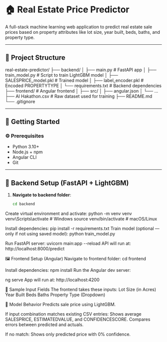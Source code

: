 # 🏠 Real Estate Price Predictor

A full-stack machine learning web application to predict real estate sale prices based on property attributes like lot size, year built, beds, baths, and property type.

---

## 📁 Project Structure

real-estate-predictor/
├── backend/
│ ├── main.py # FastAPI app
│ ├── train_model.py # Script to train LightGBM model
│ ├── SALESPRICE_model.pkl # Trained model
│ ├── label_encoder.pkl # Encoded PROPERTYTYPE
│ └── requirements.txt # Backend dependencies
├── frontend/ # Angular frontend
│ ├── src/
│ ├── angular.json
│ └── ...
├── AI Hakathon.csv # Raw dataset used for training
├── README.md
└── .gitignore

---

## 🚀 Getting Started

### ⚙️ Prerequisites

- Python 3.10+  
- Node.js + npm  
- Angular CLI  
- Git

---

## 🔧 Backend Setup (FastAPI + LightGBM)

1. **Navigate to backend folder**:

   ```bash
   cd backend
Create virtual environment and activate:
python -m venv venv
venv\Scripts\activate  # Windows
source venv/bin/activate  # macOS/Linux

Install dependencies:
pip install -r requirements.txt
Train model (optional — only if not using saved model):
python train_model.py

Run FastAPI server:
uvicorn main:app --reload
API will run at: http://localhost:8000/predict

🖼️ Frontend Setup (Angular)
Navigate to frontend folder:
cd frontend

Install dependencies:
npm install
Run the Angular dev server:

ng serve
App will run at: http://localhost:4200

🧪 Sample Input Fields
The frontend takes these inputs:
Lot Size (in Acres)
Year Built
Beds
Baths
Property Type (Dropdown)

🔁 Model Behavior
Predicts sale price using LightGBM.

If input combination matches existing CSV entries:
Shows average SALESPRICE, ESTIMATEDVALUE, and CONFIDENCESCORE.
Compares errors between predicted and actuals.

If no match:
Shows only predicted price with 0% confidence.
